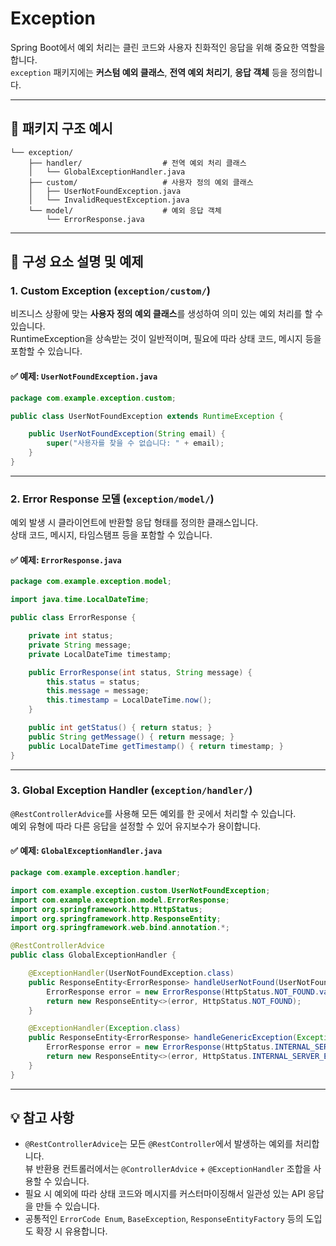 
# Exception

Spring Boot에서 예외 처리는 클린 코드와 사용자 친화적인 응답을 위해 중요한 역할을 합니다.  
`exception` 패키지에는 **커스텀 예외 클래스**, **전역 예외 처리기**, **응답 객체** 등을 정의합니다.

---

## 📁 패키지 구조 예시

```plaintext
└── exception/
    ├── handler/                  # 전역 예외 처리 클래스
    │   └── GlobalExceptionHandler.java
    ├── custom/                   # 사용자 정의 예외 클래스
    │   ├── UserNotFoundException.java
    │   └── InvalidRequestException.java
    └── model/                    # 예외 응답 객체
        └── ErrorResponse.java
```

---

## 📌 구성 요소 설명 및 예제

### 1. Custom Exception (`exception/custom/`)

비즈니스 상황에 맞는 **사용자 정의 예외 클래스**를 생성하여 의미 있는 예외 처리를 할 수 있습니다.  
RuntimeException을 상속받는 것이 일반적이며, 필요에 따라 상태 코드, 메시지 등을 포함할 수 있습니다.

#### ✅ 예제: `UserNotFoundException.java`

```java
package com.example.exception.custom;

public class UserNotFoundException extends RuntimeException {

    public UserNotFoundException(String email) {
        super("사용자를 찾을 수 없습니다: " + email);
    }
}
```

---

### 2. Error Response 모델 (`exception/model/`)

예외 발생 시 클라이언트에 반환할 응답 형태를 정의한 클래스입니다.  
상태 코드, 메시지, 타임스탬프 등을 포함할 수 있습니다.

#### ✅ 예제: `ErrorResponse.java`

```java
package com.example.exception.model;

import java.time.LocalDateTime;

public class ErrorResponse {

    private int status;
    private String message;
    private LocalDateTime timestamp;

    public ErrorResponse(int status, String message) {
        this.status = status;
        this.message = message;
        this.timestamp = LocalDateTime.now();
    }

    public int getStatus() { return status; }
    public String getMessage() { return message; }
    public LocalDateTime getTimestamp() { return timestamp; }
}
```

---

### 3. Global Exception Handler (`exception/handler/`)

`@RestControllerAdvice`를 사용해 모든 예외를 한 곳에서 처리할 수 있습니다.  
예외 유형에 따라 다른 응답을 설정할 수 있어 유지보수가 용이합니다.

#### ✅ 예제: `GlobalExceptionHandler.java`

```java
package com.example.exception.handler;

import com.example.exception.custom.UserNotFoundException;
import com.example.exception.model.ErrorResponse;
import org.springframework.http.HttpStatus;
import org.springframework.http.ResponseEntity;
import org.springframework.web.bind.annotation.*;

@RestControllerAdvice
public class GlobalExceptionHandler {

    @ExceptionHandler(UserNotFoundException.class)
    public ResponseEntity<ErrorResponse> handleUserNotFound(UserNotFoundException ex) {
        ErrorResponse error = new ErrorResponse(HttpStatus.NOT_FOUND.value(), ex.getMessage());
        return new ResponseEntity<>(error, HttpStatus.NOT_FOUND);
    }

    @ExceptionHandler(Exception.class)
    public ResponseEntity<ErrorResponse> handleGenericException(Exception ex) {
        ErrorResponse error = new ErrorResponse(HttpStatus.INTERNAL_SERVER_ERROR.value(), "서버 오류가 발생했습니다.");
        return new ResponseEntity<>(error, HttpStatus.INTERNAL_SERVER_ERROR);
    }
}
```

---

## 💡 참고 사항

- `@RestControllerAdvice`는 모든 `@RestController`에서 발생하는 예외를 처리합니다.  
  뷰 반환용 컨트롤러에서는 `@ControllerAdvice` + `@ExceptionHandler` 조합을 사용할 수 있습니다.
- 필요 시 예외에 따라 상태 코드와 메시지를 커스터마이징해서 일관성 있는 API 응답을 만들 수 있습니다.
- 공통적인 `ErrorCode Enum`, `BaseException`, `ResponseEntityFactory` 등의 도입도 확장 시 유용합니다.